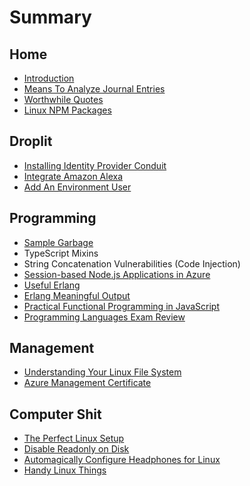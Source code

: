 # Summary

## Home

* [Introduction](README.md)
* [Means To Analyze Journal Entries ](means-to-analyze-journal-entries.md)
* [Worthwhile Quotes](worthwhile-quotes.md)
* [Linux NPM Packages](linux-npm-packages.md)

## Droplit

* [Installing Identity Provider Conduit](droplit-installing-identity-provider-conduit.md)
* [Integrate Amazon Alexa](droplit-integrate-amazon-alexa.md)
* [Add An Environment User](add-an-environment-user.md)

## Programming

* [Sample Garbage](sample-garbage.md)
* TypeScript Mixins
* String Concatenation Vulnerabilities \(Code Injection\)
* [Session-based Node.js Applications in Azure ](stateful-nodejs-applications-in-azure.md)
* [Useful Erlang](useful-erlang-functions.md)
* [Erlang Meaningful Output](erlang-meaningful-output.md)
* [Practical Functional Programming in JavaScript](practical-functional-programming-in-javascript.md)
* [Programming Languages Exam Review](programming-languages-exam-review.md)

## Management

* [Understanding Your Linux File System](understanding-your-linux-file-system.md)
* [Azure Management Certificate](azure-management-certificate.md)

## Computer Shit

* [The Perfect Linux Setup](the-perfect-linux-setup.md)
* [Disable Readonly on Disk](disable-readonly-on-disk.md)
* [Automagically Configure Headphones for Linux](automagically-configure-headphones-for-linux.md)
* [Handy Linux Things](unix-tools.md)

